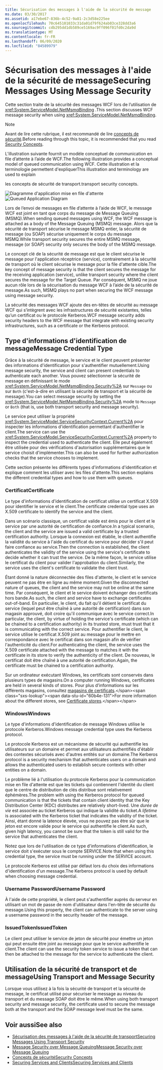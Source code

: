```yaml
---
title: Sécurisation des messages à l'aide de la sécurité de message
ms.date: 03/30/2017
ms.assetid: a17ebe67-836b-4c52-9a81-2c3d58e225ee
ms.openlocfilehash: 70c645101033c31da01d79f624ab03ce328dd3a6
ms.sourcegitcommit: cdb295dd1db589ce5169ac9ff096f01fd0c2da9d
ms.translationtype: MT
ms.contentlocale: fr-FR
ms.lasthandoff: 06/09/2020
ms.locfileid: "84589979"
---
```

# <a name="securing-messages-using-message-security"></a><span data-ttu-id="60b4e-102">Sécurisation des messages à l'aide de la sécurité de message</span><span class="sxs-lookup"><span data-stu-id="60b4e-102">Securing Messages Using Message Security</span></span>
<span data-ttu-id="60b4e-103">Cette section traite de la sécurité des messages WCF lors de l’utilisation de <xref:System.ServiceModel.NetMsmqBinding> .</span><span class="sxs-lookup"><span data-stu-id="60b4e-103">This section discusses WCF message security when using <xref:System.ServiceModel.NetMsmqBinding>.</span></span>  
  
> [!NOTE]
> <span data-ttu-id="60b4e-104">Avant de lire cette rubrique, il est recommandé de lire [concepts de sécurité](security-concepts.md).</span><span class="sxs-lookup"><span data-stu-id="60b4e-104">Before reading through this topic, it is recommended that you read [Security Concepts](security-concepts.md).</span></span>  
  
 <span data-ttu-id="60b4e-105">L’illustration suivante fournit un modèle conceptuel de communication en file d’attente à l’aide de WCF.</span><span class="sxs-lookup"><span data-stu-id="60b4e-105">The following illustration provides a conceptual model of queued communication using WCF.</span></span> <span data-ttu-id="60b4e-106">Cette illustration et la terminologie permettent d'expliquer</span><span class="sxs-lookup"><span data-stu-id="60b4e-106">This illustration and terminology are used to explain</span></span>  
  
 <span data-ttu-id="60b4e-107">les concepts de sécurité de transport.</span><span class="sxs-lookup"><span data-stu-id="60b4e-107">transport security concepts.</span></span>  
  
 <span data-ttu-id="60b4e-108">![Diagramme d'application mise en file d'attente](media/distributed-queue-figure.jpg "File d’attente distribuée-figure")</span><span class="sxs-lookup"><span data-stu-id="60b4e-108">![Queued Application Diagram](media/distributed-queue-figure.jpg "Distributed-Queue-Figure")</span></span>  
  
 <span data-ttu-id="60b4e-109">Lors de l’envoi de messages en file d’attente à l’aide de WCF, le message WCF est joint en tant que corps du message de Message Queuing (MSMQ).</span><span class="sxs-lookup"><span data-stu-id="60b4e-109">When sending queued messages using WCF, the WCF message is attached as a body of the Message Queuing (MSMQ) message.</span></span> <span data-ttu-id="60b4e-110">Alors que la sécurité de transport sécurise le message MSMQ entier, la sécurité de message (ou SOAP) sécurise uniquement le corps du message MSMQ.</span><span class="sxs-lookup"><span data-stu-id="60b4e-110">While transport security secures the entire MSMQ message, message (or SOAP) security only secures the body of the MSMQ message.</span></span>  
  
 <span data-ttu-id="60b4e-111">Le concept clé de la sécurité de message est que le client sécurise le message pour l'application réceptrice (service), contrairement à la sécurité de transport où le client sécurise le message pour la file d'attente cible.</span><span class="sxs-lookup"><span data-stu-id="60b4e-111">The key concept of message security is that the client secures the message for the receiving application (service), unlike transport security where the client secures the message for the Target Queue.</span></span> <span data-ttu-id="60b4e-112">Par conséquent, MSMQ ne joue aucun rôle lors de la sécurisation du message WCF à l’aide de la sécurité de message.</span><span class="sxs-lookup"><span data-stu-id="60b4e-112">As such, MSMQ plays no part when securing the WCF message using message security.</span></span>  
  
 <span data-ttu-id="60b4e-113">La sécurité des messages WCF ajoute des en-têtes de sécurité au message WCF qui s’intègrent avec les infrastructures de sécurité existantes, telles qu’un certificat ou le protocole Kerberos.</span><span class="sxs-lookup"><span data-stu-id="60b4e-113">WCF message security adds security headers to the WCF message that integrate with existing security infrastructures, such as a certificate or the Kerberos protocol.</span></span>  
  
## <a name="message-credential-type"></a><span data-ttu-id="60b4e-114">Type d'informations d'identification de message</span><span class="sxs-lookup"><span data-stu-id="60b4e-114">Message Credential Type</span></span>  
 <span data-ttu-id="60b4e-115">Grâce à la sécurité de message, le service et le client peuvent présenter des informations d'identification pour s'authentifier mutuellement.</span><span class="sxs-lookup"><span data-stu-id="60b4e-115">Using message security, the service and client can present credentials to authenticate each another.</span></span> <span data-ttu-id="60b4e-116">Vous pouvez sélectionner la sécurité de message en définissant le mode <xref:System.ServiceModel.NetMsmqBinding.Security%2A> sur `Message` ou sur `Both` (c'est-à-dire en utilisant la sécurité de transport et la sécurité de message).</span><span class="sxs-lookup"><span data-stu-id="60b4e-116">You can select message security by setting the <xref:System.ServiceModel.NetMsmqBinding.Security%2A> mode to `Message` or `Both` (that is, use both transport security and message security).</span></span>  
  
 <span data-ttu-id="60b4e-117">Le service peut utiliser la propriété <xref:System.ServiceModel.ServiceSecurityContext.Current%2A> pour inspecter les informations d'identification permettant d'authentifier le client.</span><span class="sxs-lookup"><span data-stu-id="60b4e-117">The service can use the <xref:System.ServiceModel.ServiceSecurityContext.Current%2A> property to inspect the credential used to authenticate the client.</span></span> <span data-ttu-id="60b4e-118">Elle peut également être utilisée pour des vérifications d'autorisation supplémentaires que le service choisit d'implémenter.</span><span class="sxs-lookup"><span data-stu-id="60b4e-118">This can also be used for further authorization checks that the service chooses to implement.</span></span>  
  
 <span data-ttu-id="60b4e-119">Cette section présente les différents types d'informations d'identification et explique comment les utiliser avec les files d'attente.</span><span class="sxs-lookup"><span data-stu-id="60b4e-119">This section explains the different credential types and how to use them with queues.</span></span>  
  
### <a name="certificate"></a><span data-ttu-id="60b4e-120">Certificat</span><span class="sxs-lookup"><span data-stu-id="60b4e-120">Certificate</span></span>  
 <span data-ttu-id="60b4e-121">Le type d'informations d'identification de certificat utilise un certificat X.509 pour identifier le service et le client.</span><span class="sxs-lookup"><span data-stu-id="60b4e-121">The certificate credential type uses an X.509 certificate to identify the service and the client.</span></span>  
  
 <span data-ttu-id="60b4e-122">Dans un scénario classique, un certificat valide est émis pour le client et le service par une autorité de certification de confiance.</span><span class="sxs-lookup"><span data-stu-id="60b4e-122">In a typical scenario, the client and the service are issued a valid certificate by a trusted certification authority.</span></span> <span data-ttu-id="60b4e-123">Lorsque la connexion est établie, le client authentifie la validité du service à l'aide du certificat du service pour décider s'il peut faire confiance au service.</span><span class="sxs-lookup"><span data-stu-id="60b4e-123">Then the connection is established, the client authenticates the validity of the service using the service's certificate to decide whether it can trust the service.</span></span> <span data-ttu-id="60b4e-124">De la même façon, le service utilise le certificat du client pour valider l'approbation du client.</span><span class="sxs-lookup"><span data-stu-id="60b4e-124">Similarly, the service uses the client's certificate to validate the client trust.</span></span>  
  
 <span data-ttu-id="60b4e-125">Étant donné la nature déconnectée des files d'attente, le client et le service peuvent ne pas être en ligne au même moment.</span><span class="sxs-lookup"><span data-stu-id="60b4e-125">Given the disconnected nature of queues, the client and the service may not be online at the same time.</span></span> <span data-ttu-id="60b4e-126">Par conséquent, le client et le service doivent échanger des certificats hors bande.</span><span class="sxs-lookup"><span data-stu-id="60b4e-126">As such, the client and service have to exchange certificates out-of-band.</span></span> <span data-ttu-id="60b4e-127">En particulier, le client, du fait qu'il détient le certificat du service (lequel peut être chaîné à une autorité de certification) dans son magasin approuvé, doit croire qu'il communique avec le service correct.</span><span class="sxs-lookup"><span data-stu-id="60b4e-127">In particular, the client, by virtue of holding the service's certificate (which can be chained to a certification authority) in its trusted store, must trust that it is communicating with the correct service.</span></span> <span data-ttu-id="60b4e-128">Pour authentifier le client, le service utilise le certificat X.509 joint au message pour le mettre en correspondance avec le certificat dans son magasin afin de vérifier l'authenticité du client.</span><span class="sxs-lookup"><span data-stu-id="60b4e-128">For authenticating the client, the service uses the X.509 certificate attached with the message to matches it with the certificate in its store to verify the authenticity of the client.</span></span> <span data-ttu-id="60b4e-129">De nouveau, le certificat doit être chaîné à une autorité de certification.</span><span class="sxs-lookup"><span data-stu-id="60b4e-129">Again, the certificate must be chained to a certification authority.</span></span>  
  
 <span data-ttu-id="60b4e-130">Sur un ordinateur exécutant Windows, les certificats sont conservés dans plusieurs types de magasins.</span><span class="sxs-lookup"><span data-stu-id="60b4e-130">On a computer running Windows, certificates are held in several kinds of stores.</span></span> <span data-ttu-id="60b4e-131">Pour plus d’informations sur les différents magasins, consultez [magasins de certificats](https://docs.microsoft.com/previous-versions/windows/it-pro/windows-server-2003/cc757138(v=ws.10)).</span><span class="sxs-lookup"><span data-stu-id="60b4e-131">For more information about the different stores, see [Certificate stores](https://docs.microsoft.com/previous-versions/windows/it-pro/windows-server-2003/cc757138(v=ws.10)).</span></span>  
  
### <a name="windows"></a><span data-ttu-id="60b4e-132">Windows</span><span class="sxs-lookup"><span data-stu-id="60b4e-132">Windows</span></span>  
 <span data-ttu-id="60b4e-133">Le type d'informations d'identification de message Windows utilise le protocole Kerberos.</span><span class="sxs-lookup"><span data-stu-id="60b4e-133">Windows message credential type uses the Kerberos protocol.</span></span>  
  
 <span data-ttu-id="60b4e-134">Le protocole Kerberos est un mécanisme de sécurité qui authentifie les utilisateurs sur un domaine et permet aux utilisateurs authentifiés d'établir des contextes sécurisés avec d'autres entités sur un domaine.</span><span class="sxs-lookup"><span data-stu-id="60b4e-134">The Kerberos protocol is a security mechanism that authenticates users on a domain and allows the authenticated users to establish secure contexts with other entities on a domain.</span></span>  
  
 <span data-ttu-id="60b4e-135">Le problème lié à l'utilisation du protocole Kerberos pour la communication mise en file d'attente est que les tickets qui contiennent l'identité du client que le centre de distribution de clés distribue sont relativement éphémères.</span><span class="sxs-lookup"><span data-stu-id="60b4e-135">The problem with using the Kerberos protocol for queued communication is that the tickets that contain client identity that the Key Distribution Center (KDC) distributes are relatively short-lived.</span></span> <span data-ttu-id="60b4e-136">Une *durée de vie* est associée au ticket Kerberos qui indique la validité du ticket.</span><span class="sxs-lookup"><span data-stu-id="60b4e-136">A *lifetime* is associated with the Kerberos ticket that indicates the validity of the ticket.</span></span> <span data-ttu-id="60b4e-137">Ainsi, étant donné la latence élevée, vous ne pouvez pas être sûr que le jeton est encore valide pour le service qui authentifie le client.</span><span class="sxs-lookup"><span data-stu-id="60b4e-137">As such, given high latency, you cannot be sure that the token is still valid for the service that authenticates the client.</span></span>  
  
 <span data-ttu-id="60b4e-138">Notez que lors de l'utilisation de ce type d'informations d'identification, le service doit s'exécuter sous le compte SERVICE.</span><span class="sxs-lookup"><span data-stu-id="60b4e-138">Note that when using this credential type, the service must be running under the SERVICE account.</span></span>  
  
 <span data-ttu-id="60b4e-139">Le protocole Kerberos est utilisé par défaut lors du choix des informations d'identification d'un message.</span><span class="sxs-lookup"><span data-stu-id="60b4e-139">The Kerberos protocol is used by default when choosing message credential.</span></span>
  
### <a name="username-password"></a><span data-ttu-id="60b4e-140">Username Password</span><span class="sxs-lookup"><span data-stu-id="60b4e-140">Username Password</span></span>  
 <span data-ttu-id="60b4e-141">À l'aide de cette propriété, le client peut s'authentifier auprès du serveur en utilisant un mot de passe de nom d'utilisateur dans l'en-tête de sécurité du message.</span><span class="sxs-lookup"><span data-stu-id="60b4e-141">Using this property, the client can authenticate to the server using a username password in the security header of the message.</span></span>  
  
### <a name="issuedtoken"></a><span data-ttu-id="60b4e-142">IssuedToken</span><span class="sxs-lookup"><span data-stu-id="60b4e-142">IssuedToken</span></span>  
 <span data-ttu-id="60b4e-143">Le client peut utiliser le service de jeton de sécurité pour émettre un jeton qui peut ensuite être joint au message pour que le service authentifie le client.</span><span class="sxs-lookup"><span data-stu-id="60b4e-143">The client can use the security token service to issue a token that can then be attached to the message for the service to authenticate the client.</span></span>  
  
## <a name="using-transport-and-message-security"></a><span data-ttu-id="60b4e-144">Utilisation de la sécurité de transport et de message</span><span class="sxs-lookup"><span data-stu-id="60b4e-144">Using Transport and Message Security</span></span>  
 <span data-ttu-id="60b4e-145">Lorsque vous utilisez à la fois la sécurité de transport et la sécurité de message, le certificat utilisé pour sécuriser le message au niveau du transport et du message SOAP doit être le même.</span><span class="sxs-lookup"><span data-stu-id="60b4e-145">When using both transport security and message security, the certificate used to secure the message both at the transport and the SOAP message level must be the same.</span></span>  
  
## <a name="see-also"></a><span data-ttu-id="60b4e-146">Voir aussi</span><span class="sxs-lookup"><span data-stu-id="60b4e-146">See also</span></span>

- [<span data-ttu-id="60b4e-147">Sécurisation des messages à l'aide de la sécurité de transport</span><span class="sxs-lookup"><span data-stu-id="60b4e-147">Securing Messages Using Transport Security</span></span>](securing-messages-using-transport-security.md)
- [<span data-ttu-id="60b4e-148">Message Security over Message Queuing</span><span class="sxs-lookup"><span data-stu-id="60b4e-148">Message Security over Message Queuing</span></span>](../samples/message-security-over-message-queuing.md)
- [<span data-ttu-id="60b4e-149">Concepts de sécurité</span><span class="sxs-lookup"><span data-stu-id="60b4e-149">Security Concepts</span></span>](security-concepts.md)
- [<span data-ttu-id="60b4e-150">Securing Services and Clients</span><span class="sxs-lookup"><span data-stu-id="60b4e-150">Securing Services and Clients</span></span>](securing-services-and-clients.md)
